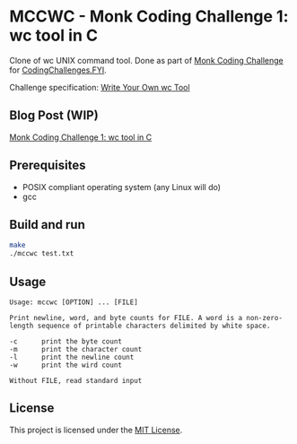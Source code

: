 # MCCWC - Monk Coding Challenge 1: wc tool in C


Clone of wc UNIX command tool. Done as part of [Monk Coding Challenge](https://shellmonk.io/posts/monk-coding-challenge-0-prelude/) for [CodingChallenges.FYI](https://codingchallenges.fyi).

Challenge specification: [Write Your Own wc Tool](https://codingchallenges.fyi/challenges/challenge-wc)

## Blog Post (WIP)

[Monk Coding Challenge 1: wc tool in C](https://shellmonk.io/posts/monk-coding-challenge-1-wc/)


## Prerequisites

- POSIX compliant operating system (any Linux will do)
- gcc

## Build and run

```bash
make
./mccwc test.txt
```

## Usage
```
Usage: mccwc [OPTION] ... [FILE]

Print newline, word, and byte counts for FILE. A word is a non-zero-length sequence of printable characters delimited by white space.

-c      print the byte count
-m      print the character count
-l      print the newline count
-w      print the wird count

Without FILE, read standard input
```

## License

This project is licensed under the [MIT License](http://opensource.org/licenses/MIT).